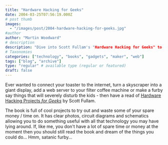 ```yaml
---
title: "Hardware Hacking for Geeks"
date: 2004-03-25T07:56:19.000Z
# post thumb
images:
  - "/images/post/2004-hardware-hacking-for-geeks.jpg"
#author
author: "Martin Woodward"
# description
description: "Dive into Scott Fullam's "Hardware Hacking for Geeks" to explore fun, quirky projects that transform everyday gadgets into tech marvels."
# Taxonomies
categories: ["technology", "books", "gadgets", "maker", "web"]
tags: ["blog", "archive"]
type: "regular" # available type (regular or featured)
draft: false
---
```

Ever wanted to connect your toaster to the internet, turn a skyscraper into a giant display, add a web server to your filter coffee machine or make a furby say things that will severely disturb the kids - then have a read of [Hardware Hacking Projects *for Geeks*](http://www.amazon.co.uk/exec/obidos/ASIN/0596003145/woodwardwebcom) by Scott Fullam.

The book is full of cool projects to try out and waste some of your spare money / time on.  It has clear photos, circuit diagrams and schematics allowing you to do something useful with all that technology you may have lying around.  If, like me, you don't have a lot of spare time or money at the moment then you should still read the book and dream of the things you could do...   Hmm, satanic furby...